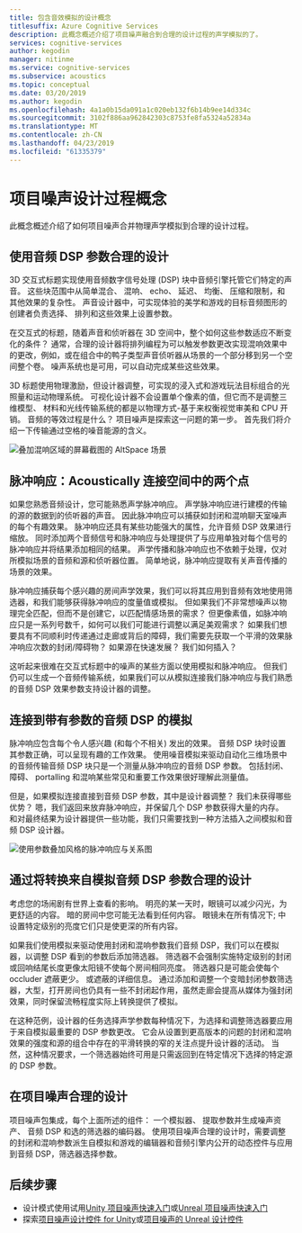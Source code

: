 ```yaml
---
title: 包含音效模拟的设计概念
titlesuffix: Azure Cognitive Services
description: 此概念概述介绍了项目噪声融合到合理的设计过程的声学模拟的了。
services: cognitive-services
author: kegodin
manager: nitinme
ms.service: cognitive-services
ms.subservice: acoustics
ms.topic: conceptual
ms.date: 03/20/2019
ms.author: kegodin
ms.openlocfilehash: 4a1a0b15da091a1c020eb132f6b14b9ee14d334c
ms.sourcegitcommit: 3102f886aa962842303c8753fe8fa5324a52834a
ms.translationtype: MT
ms.contentlocale: zh-CN
ms.lasthandoff: 04/23/2019
ms.locfileid: "61335379"
---
```

# <a name="project-acoustics-design-process-concepts"></a>项目噪声设计过程概念

此概念概述介绍了如何项目噪声合并物理声学模拟到合理的设计过程。

## <a name="sound-design-with-audio-dsp-parameters"></a>使用音频 DSP 参数合理的设计

3D 交互式标题实现使用音频数字信号处理 (DSP) 块中音频引擎托管它们特定的声音。 这些块范围中从简单混合、 混响、 echo、 延迟、 均衡、 压缩和限制，和其他效果的复杂性。 声音设计器中，可实现体验的美学和游戏的目标音频图形的创建者负责选择、 排列和这些效果上设置参数。

在交互式的标题，随着声音和侦听器在 3D 空间中，整个如何这些参数适应不断变化的条件？ 通常，合理的设计器将排列编程为可以触发参数更改实现混响效果中的更改，例如，或在组合中的鸭子类型声音侦听器从场景的一个部分移到另一个空间整个卷。 噪声系统也是可用，可以自动完成某些这些效果。

3D 标题使用物理激励，但设计器调整，可实现的浸入式和游戏玩法目标组合的光照量和运动物理系统。 可视化设计器不会设置单个像素的值，但它而不是调整三维模型、 材料和光线传输系统的都是以物理方式-基于来权衡视觉审美和 CPU 开销。 音频的等效过程是什么？ 项目噪声是探索这一问题的第一步。 首先我们将介绍一下传输通过空格的噪音能源的含义。

![叠加混响区域的屏幕截图的 AltSpace 场景](media/reverb-zones-altspace.png)

## <a name="impulse-responses-acoustically-connecting-two-points-in-space"></a>脉冲响应：Acoustically 连接空间中的两个点

如果您熟悉音频设计，您可能熟悉声学脉冲响应。 声学脉冲响应进行建模的传输的源的数据到的侦听器的声音。 因此脉冲响应可以捕获如封闭和混响聊天室噪声的每个有趣效果。 脉冲响应还具有某些功能强大的属性，允许音频 DSP 效果进行缩放。 同时添加两个音频信号和脉冲响应与处理提供了与应用单独对每个信号的脉冲响应并将结果添加相同的结果。 声学传播和脉冲响应也不依赖于处理，仅对所模拟场景的音频和源和侦听器位置。 简单地说，脉冲响应提取有关声音传播的场景的效果。

脉冲响应捕获每个感兴趣的房间声学效果，我们可以将其应用到音频有效地使用筛选器，和我们能够获得脉冲响应的度量值或模拟。 但如果我们不非常想噪声以物理完全匹配，但而不是创建它，以匹配情感场景的需求？ 但更像素值，如脉冲响应只是一系列号数千，如何可以我们可能进行调整以满足美观需求？ 如果我们想要具有不同顺利时传递通过走廊或背后的障碍，我们需要先获取一个平滑的效果脉冲响应次数的封闭/障碍物？ 如果源在快速发展？ 我们如何插入？

这听起来很难在交互式标题中的噪声的某些方面以使用模拟和脉冲响应。 但我们仍可以生成一个音频传输系统，如果我们可以从模拟连接我们脉冲响应与我们熟悉的音频 DSP 效果参数支持设计器的调整。

## <a name="connecting-simulation-to-audio-dsp-with-parameters"></a>连接到带有参数的音频 DSP 的模拟

脉冲响应包含每个令人感兴趣 (和每个不相关) 发出的效果。 音频 DSP 块时设置其参数正确，可以呈现有趣的工作效果。 使用噪音模拟来驱动自动化三维场景中的音频传输音频 DSP 块只是一个测量从脉冲响应的音频 DSP 参数。 包括封闭、 障碍、 portalling 和混响某些常见和重要工作效果很好理解此测量值。

但是，如果模拟连接直接到音频 DSP 参数，其中是设计器调整？ 我们未获得哪些优势？ 嗯，我们返回来放弃脉冲响应，并保留几个 DSP 参数获得大量的内存。 和对最终结果为设计器提供一些功能，我们只需要找到一种方法插入之间模拟和音频 DSP 设计器。

![使用参数叠加风格的脉冲响应与关系图](media/acoustic-parameters.png)

## <a name="sound-design-by-transforming-audio-dsp-parameters-from-simulation"></a>通过将转换来自模拟音频 DSP 参数合理的设计

考虑您的场闹剧有世界上查看的影响。 明亮的某一天时，眼镜可以减少闪光，为更舒适的内容。 暗的房间中您可能无法看到任何内容。 眼镜未在所有情况下; 中设置特定级别的亮度它们只是使更深的所有内容。

如果我们使用模拟来驱动使用封闭和混响参数我们音频 DSP，我们可以在模拟器，以调整 DSP 看到的参数后添加筛选器。 筛选器不会强制实施特定级别的封闭或回响结尾长度更像太阳镜不使每个房间相同亮度。 筛选器只是可能会使每个 occluder 遮蔽更少。 或遮蔽的详细信息。 通过添加和调整一个变暗封闭参数筛选器，大型，打开房间也仍具有一些不封闭起作用，虽然走廊会提高从媒体为强封闭效果，同时保留流畅程度实际上转换提供了模拟。

在这种范例，设计器的任务选择声学参数每种情况下，为选择和调整筛选器要应用于来自模拟最重要的 DSP 参数更改。 它会从设置到更高版本的问题的封闭和混响效果的强度和源的组合中存在的平滑转换的窄的关注点提升设计器的活动。 当然，这种情况要求，一个筛选器始终可用是只需返回到在特定情况下选择的特定源的 DSP 参数。

## <a name="sound-design-in-project-acoustics"></a>在项目噪声合理的设计

项目噪声包集成，每个上面所述的组件： 一个模拟器、 提取参数并生成噪声资产、 音频 DSP 和选的筛选器的编码器。 使用项目噪声合理的设计时，需要调整的封闭和混响参数派生自模拟和游戏的编辑器和音频引擎内公开的动态控件与应用到音频 DSP，筛选器选择参数。

## <a name="next-steps"></a>后续步骤
* 设计模式使用试用[Unity 项目噪声快速入门](unity-quickstart.md)或[Unreal 项目噪声快速入门](unreal-quickstart.md)
* 探索[项目噪声设计控件 for Unity](unity-workflow.md)或[项目噪声的 Unreal 设计控件](unreal-workflow.md)

